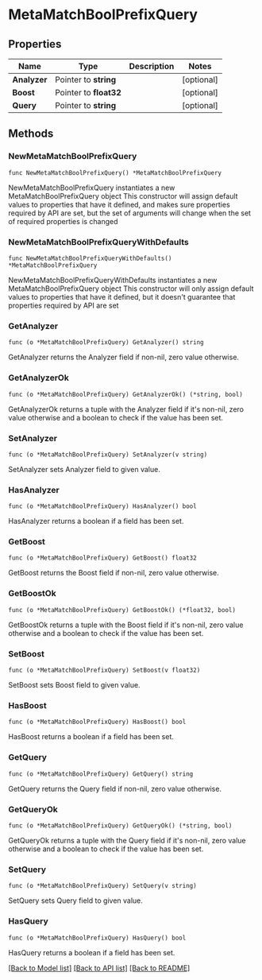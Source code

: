 # MetaMatchBoolPrefixQuery

## Properties

Name | Type | Description | Notes
------------ | ------------- | ------------- | -------------
**Analyzer** | Pointer to **string** |  | [optional] 
**Boost** | Pointer to **float32** |  | [optional] 
**Query** | Pointer to **string** |  | [optional] 

## Methods

### NewMetaMatchBoolPrefixQuery

`func NewMetaMatchBoolPrefixQuery() *MetaMatchBoolPrefixQuery`

NewMetaMatchBoolPrefixQuery instantiates a new MetaMatchBoolPrefixQuery object
This constructor will assign default values to properties that have it defined,
and makes sure properties required by API are set, but the set of arguments
will change when the set of required properties is changed

### NewMetaMatchBoolPrefixQueryWithDefaults

`func NewMetaMatchBoolPrefixQueryWithDefaults() *MetaMatchBoolPrefixQuery`

NewMetaMatchBoolPrefixQueryWithDefaults instantiates a new MetaMatchBoolPrefixQuery object
This constructor will only assign default values to properties that have it defined,
but it doesn't guarantee that properties required by API are set

### GetAnalyzer

`func (o *MetaMatchBoolPrefixQuery) GetAnalyzer() string`

GetAnalyzer returns the Analyzer field if non-nil, zero value otherwise.

### GetAnalyzerOk

`func (o *MetaMatchBoolPrefixQuery) GetAnalyzerOk() (*string, bool)`

GetAnalyzerOk returns a tuple with the Analyzer field if it's non-nil, zero value otherwise
and a boolean to check if the value has been set.

### SetAnalyzer

`func (o *MetaMatchBoolPrefixQuery) SetAnalyzer(v string)`

SetAnalyzer sets Analyzer field to given value.

### HasAnalyzer

`func (o *MetaMatchBoolPrefixQuery) HasAnalyzer() bool`

HasAnalyzer returns a boolean if a field has been set.

### GetBoost

`func (o *MetaMatchBoolPrefixQuery) GetBoost() float32`

GetBoost returns the Boost field if non-nil, zero value otherwise.

### GetBoostOk

`func (o *MetaMatchBoolPrefixQuery) GetBoostOk() (*float32, bool)`

GetBoostOk returns a tuple with the Boost field if it's non-nil, zero value otherwise
and a boolean to check if the value has been set.

### SetBoost

`func (o *MetaMatchBoolPrefixQuery) SetBoost(v float32)`

SetBoost sets Boost field to given value.

### HasBoost

`func (o *MetaMatchBoolPrefixQuery) HasBoost() bool`

HasBoost returns a boolean if a field has been set.

### GetQuery

`func (o *MetaMatchBoolPrefixQuery) GetQuery() string`

GetQuery returns the Query field if non-nil, zero value otherwise.

### GetQueryOk

`func (o *MetaMatchBoolPrefixQuery) GetQueryOk() (*string, bool)`

GetQueryOk returns a tuple with the Query field if it's non-nil, zero value otherwise
and a boolean to check if the value has been set.

### SetQuery

`func (o *MetaMatchBoolPrefixQuery) SetQuery(v string)`

SetQuery sets Query field to given value.

### HasQuery

`func (o *MetaMatchBoolPrefixQuery) HasQuery() bool`

HasQuery returns a boolean if a field has been set.


[[Back to Model list]](../README.md#documentation-for-models) [[Back to API list]](../README.md#documentation-for-api-endpoints) [[Back to README]](../README.md)


